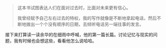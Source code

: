 > 这本书试图表达人们在面对过去时，比面对未来更有信心。
> 
> 我曾经赋予自己左右过去的特权，我的写作就像是不断地拿起电话，然后不断地拨出一个个没有顺序的日期，去倾听电话另一端往事的发言。

接下来打算读一读余华的在细雨中呼喊，他的第一篇长篇。讨论记忆与现实的问题，我有时候也会想这些，看看他怎么说哈哈。
